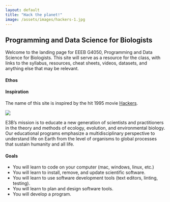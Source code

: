 ```yaml
---
layout: default
title: "Hack the planet!"
image: /assets/images/hackers-1.jpg
---
```



## Programming and Data Science for Biologists

Welcome to the landing page for EEEB G4050, Programming and Data Science for 
Biologists. This site will serve as a resource for the class, with links
to the syllabus, resources, cheat sheets, videos, datasets, and anything else
that may be relevant.


#### Ethos



#### Inspiration
The name of this site is inspired by the hit 1995 movie [Hackers](https://en.wikipedia.org/wiki/Hackers_(film)). 

<div class="mt-4 mb-4 text-center">
	<img src="{{ site.url }}{{ site.baseurl }}/assets/images/hack-the-planet.gif">
</div>

E3B’s mission is to educate a new generation of scientists and practitioners in the theory and methods of ecology, evolution, and environmental biology. Our educational programs emphasize a multidisciplinary perspective to understand life on Earth from the level of organisms to global processes that sustain humanity and all life.



#### Goals
- You will learn to code on your computer (mac, windows, linux, etc.)
- You will learn to install, remove, and update scientific software.
- You will learn to use software development tools (text editors, linting, testing).
- You will learn to plan and design software tools.
- You will develop a program.

